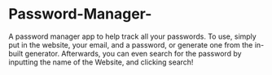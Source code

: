 # Password-Manager-
A password manager app to help track all your passwords. To use, simply put in the website, your email, and a password, or generate one from the in-built generator. Afterwards, you can even search for the password by inputting the name of the Website, and clicking search!
